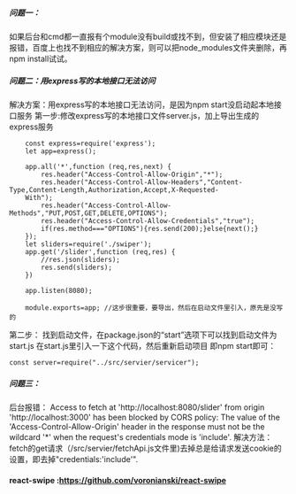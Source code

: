 ##### 问题一：
如果后台和cmd都一直报有个module没有build或找不到，但安装了相应模块还是报错，百度上也找不到相应的解决方案，则可以把node_modules文件夹删除，再npm install试试。
##### 问题二：用express写的本地接口无法访问
解决方案：用express写的本地接口无法访问，是因为npm start没启动起本地接口服务
第一步:修改express写的本地接口文件server.js，加上导出生成的express服务
```$xslt
    const express=require('express');
    let app=express();
    
    app.all('*',function (req,res,next) {
        res.header("Access-Control-Allow-Origin","*");
        res.header("Access-Control-Allow-Headers","Content-Type,Content-Length,Authorization,Accept,X-Requested-
    With");
        res.header("Access-Control-Allow-Methods","PUT,POST,GET,DELETE,OPTIONS");
        res.header("Access-Control-Allow-Credentials","true");
        if(res.method==="OPTIONS"){res.send(200);}else{next();}
    });
    let sliders=require('./swiper');
    app.get('/slider',function (req,res) {
        //res.json(sliders);
        res.send(sliders);
    })
    
    app.listen(8080);
    
    module.exports=app; //这步很重要，要导出，然后在启动文件里引入，原先是没写的
```
第二步：
找到启动文件，在package.json的“start”选项下可以找到启动文件为start.js
在start.js里引入一下这个代码，然后重新启动项目 即npm start即可：
```$xslt
const server=require("../src/servier/servicer");
```
##### 问题三：
后台报错：
Access to fetch at 'http://localhost:8080/slider' from origin 'http://localhost:3000' has been blocked by CORS policy: The value of the 'Access-Control-Allow-Origin' header in the response must not be the wildcard '*' when the request's credentials mode is 'include'.
解决方法：
fetch的get请求（/src/servier/fetchApi.js文件里)去掉总是给请求发送cookie的设置，即去掉"credentials:'include'".

####  react-swipe :https://github.com/voronianski/react-swipe



